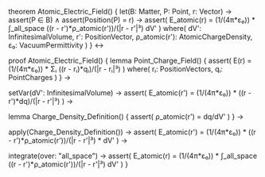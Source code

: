 theorem Atomic_Electric_Field() {
  let(B: Matter, P: Point, r: Vector) →
  assert(P ∈ B) ∧
  assert(Position(P) = r) →
  assert(
    E_atomic(r) = (1/(4π*ε₀)) * ∫_all_space ((r - r')*ρ_atomic(r'))/(|r - r'|³) dV'
  )
  where(
    dV': InfinitesimalVolume,
    r': PositionVector,
    ρ_atomic(r'): AtomicChargeDensity,
    ε₀: VacuumPermittivity
  )
} ↔

proof Atomic_Electric_Field() {
  lemma Point_Charge_Field() {
    assert(
      E(r) = (1/(4π*ε₀)) * Σᵢ ((r - rᵢ)*qᵢ)/(|r - rᵢ|³)
    )
    where(
      rᵢ: PositionVectors,
      qᵢ: PointCharges
    )
  } →
  
  setVar(dV': InfinitesimalVolume) →
  assert(
    E_atomic(r') = (1/(4π*ε₀)) * ((r - r')*dq)/(|r - r'|³)
  ) →
  
  lemma Charge_Density_Definition() {
    assert(
      ρ_atomic(r') = dq/dV'
    )
  } →
  
  apply(Charge_Density_Definition()) →
  assert(
    E_atomic(r') = (1/(4π*ε₀)) * ((r - r')*ρ_atomic(r'))/(|r - r'|³) * dV'
  ) →
  
  integrate(over: "all_space") →
  assert(
    E_atomic(r) = (1/(4π*ε₀)) * ∫_all_space ((r - r')*ρ_atomic(r'))/(|r - r'|³) dV'
  )
}